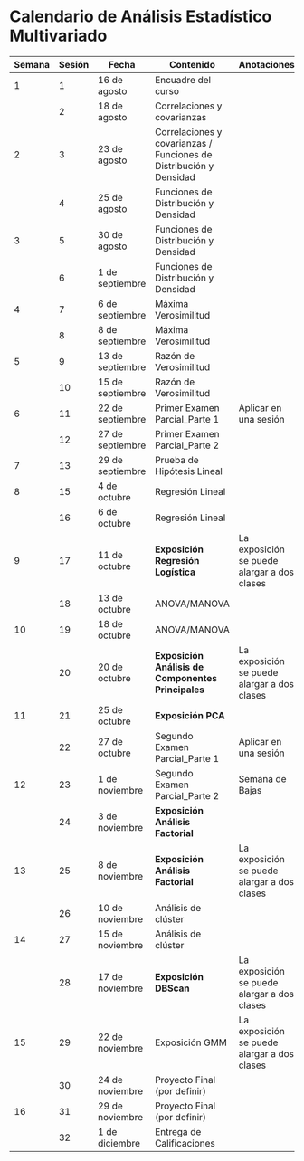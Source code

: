 # Calendario de Análisis Estadístico Multivariado

| Semana | Sesión | Fecha            | Contenido                                                          | Anotaciones                                 |
| ------ | ------ | ---------------- | ------------------------------------------------------------------ | ------------------------------------------- |
| 1      | 1      | 16 de agosto     | Encuadre del curso                                                 |                                             |
|        | 2      | 18 de agosto     | Correlaciones y covarianzas                                        |                                             |
| 2      | 3      | 23 de agosto     | Correlaciones y covarianzas / Funciones de Distribución y Densidad |                                             |
|        | 4      | 25 de agosto     | Funciones de Distribución y Densidad                               |                                             |
| 3      | 5      | 30 de agosto     | Funciones de Distribución y Densidad                               |                                             |
|        | 6      | 1 de septiembre  | Funciones de Distribución y Densidad                               |                                             |
| 4      | 7      | 6 de septiembre  | Máxima Verosimilitud                                               |                                             |
|        | 8      | 8 de septiembre  | Máxima Verosimilitud                                               |                                             |
| 5      | 9      | 13 de septiembre | Razón de Verosimilitud                                             |                                             |
|        | 10     | 15 de septiembre | Razón de Verosimilitud                                             |                                             |
| 6      | 11     | 22 de septiembre | Primer Examen Parcial_Parte 1                                      | Aplicar en una sesión                       |
|        | 12     | 27 de septiembre | Primer Examen Parcial_Parte 2                                      |                                             |
| 7      | 13     | 29 de septiembre | Prueba de Hipótesis Lineal                                         |                                             |
| 8      | 15     | 4 de octubre     | Regresión Lineal                                                   |                                             |
|        | 16     | 6 de octubre     | Regresión Lineal                                                   |                                             |
| 9      | 17     | 11 de octubre    | **Exposición Regresión Logística**                                 | La exposición se puede alargar a dos clases |
|        | 18     | 13 de octubre    | ANOVA/MANOVA                                                       |                                             |
| 10     | 19     | 18 de octubre    | ANOVA/MANOVA                                                       |                                             |
|        | 20     | 20 de octubre    | **Exposición Análisis de Componentes Principales**                 | La exposición se puede alargar a dos clases |
| 11     | 21     | 25 de octubre    | **Exposición PCA**                                                 |                                             |
|        | 22     | 27 de octubre    | Segundo Examen Parcial_Parte 1                                     | Aplicar en una sesión                       |
| 12     | 23     | 1 de noviembre   | Segundo Examen Parcial_Parte 2                                     | Semana de Bajas                             |
|        | 24     | 3 de noviembre   | **Exposición Análisis Factorial**                                  |                                             |
| 13     | 25     | 8 de noviembre   | **Exposición Análisis Factorial**                                  | La exposición se puede alargar a dos clases |
|        | 26     | 10 de noviembre  | Análisis de clúster                                                |                                             |
| 14     | 27     | 15 de noviembre  | Análisis de clúster                                                |                                             |
|        | 28     | 17 de noviembre  | **Exposición DBScan**                                              | La exposición se puede alargar a dos clases |
| 15     | 29     | 22 de noviembre  | Exposición GMM                                                     | La exposición se puede alargar a dos clases |
|        | 30     | 24 de noviembre  | Proyecto Final (por definir)                                       |                                             |
| 16     | 31     | 29 de noviembre  | Proyecto Final (por definir)                                       |                                             |
|        | 32     | 1 de diciembre   | Entrega de Calificaciones                                          |                                             |